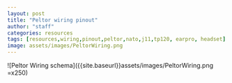 ```yaml
---
layout: post
title: "Peltor wiring pinout"
author: "staff"
categories: resources
tags: [resources,wiring,pinout,peltor,nato,j11,tp120, earpro, headset]
image: assets/images/PeltorWiring.png
---
```


![Peltor Wiring schema]({{site.baseurl}}assets/images/PeltorWiring.png =x250)